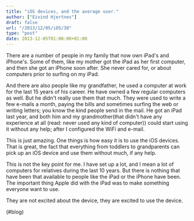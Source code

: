 ```yaml
---
title: "iOS devices, and the average user."
author: ["Eivind Hjertnes"]
draft: false
url: "/2013/12/05/iOS/38"
type: "post"
date: 2013-12-05T01:00:00+01:00
---
```


There are a number of people in my family that now own iPad's and
iPhone's. Some of them, like my mother got the iPad as her first
computer, and then she got an iPhone soon after. She never cared for, or
about computers prior to surfing on my iPad.

And there are also people like my grandfather, he used a computer at
work for the last 15 years of his career. He have owned a few regular
computers as well. But he didn't really use them that much. They were
used to write a few e-mails a month, paying the bills and sometimes
surfing the web or writing letters; you know the kind people send in the
mail. He got an iPad last year, and both him and my grandmother(that
didn't have any experience at all (read: never used any kind of
computer)) could start using it without any help; after I configured the
WiFi and e-mail.

This is just amazing. One things is how easy it is to use the iOS
devices. That is great, the fact that everything from toddlers to
grandparents can pick up an iOS device and use them without much, if any
help.

This is not the key point for me. I have set up a lot, and I mean a lot
of computers for relatives during the last 10 years. But there is
nothing that have been that available to people like the iPad or the
iPhone have been. The important thing Apple did with the iPad was to
make something everyone want to use.

They are not excited about the device, they are excited to use the
device.

(#blog)
